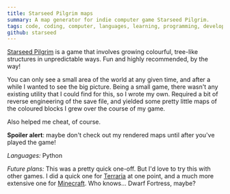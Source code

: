 ```yaml
---
title: Starseed Pilgrim maps
summary: A map generator for indie computer game Starseed Pilgrim.
tags: code, coding, computer, languages, learning, programming, development
github: starseed
---
```


[Starseed Pilgrim](http://starseedpilgrim.com) is a game that involves growing colourful,
tree-like structures in unpredictable ways. Fun and highly recommended, by the way!

You can only see a small area of the world at any given time,
and after a while I wanted to see the big picture.
Being a small game, there wasn't any existing utility that I could find for this, so I wrote my own.
Required a bit of reverse engineering of the save file, and yielded some pretty little maps
of the coloured blocks I grew over the course of my game.

Also helped me cheat, of course.

**Spoiler alert**: maybe don't check out my rendered maps until after you've played the game!

*Languages:* Python

*Future plans:* This was a pretty quick one-off. But I'd love to try this with other games.
I did a quick one for [Terraria](/articles/terramap) at one point,
and a much more extensive one for [Minecraft](/articles/minecraft-maps).
Who knows... Dwarf Fortress, maybe?
